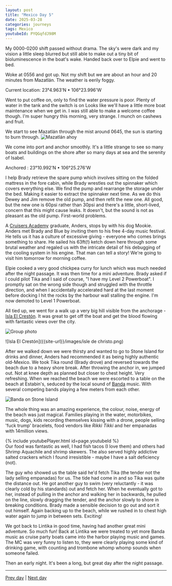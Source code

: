 ```yaml
---
layout: post
title: "Mexico Day 5"
date: 2025-03-28
categories: journeys
tags: Mexico
youtubeId: PYQGqfdJ98M
---
```



My 0000-0200 shift passed without drama. The sky's were dark and my vision a little sleep blurred but still able to make out a tiny bit of bioluminescence in the boat's wake. Handed back over to Elpie and went to bed. 

Woke at 0556 and got up. Not my shift but we are about an hour and 20 minutes from Mazatlán. The weather is eerily foggy. 

Current location: 23°4.963'N • 106°23.996'W

Went to put coffee on, only to find the water pressure is poor. Plenty of water in the tank and the switch is on Looks like we'll have a little more boat maintenance when we get in. I was still able to make a welcome coffee though. I'm super hungry this morning, very strange. I munch on cashews and fruit.

We start to see Mazatlán through the mist around 0645, the sun is starting to burn through. 
![Mazatlán ahoy]({{site-url}}/images/approaching-mazatlan.jpg)

We come into port and anchor smoothly. It's a little strange to see so many boats and buildings on the shore after so many days at sea and the serenity of Isabel. 

Anchored : 23°10.992'N • 106°25.276'W 

I help Brady retrieve the spare pump which involves sitting on the folded mattress in the fore cabin, while Brady wrestles out the spinnaker which covers everything else. We find the pump and rearrange the storage under the bed. Making it easier to extract the spinnaker next time. As we do this Dewey and Jim remove the old pump, and then refit the new one. All good, but the new one is 60psi rather than 30psi and there's a little, short-lived, concern that this might cause leaks. It doesn't, but the sound is not as pleasant as the old pump. First-world problems. 

A [Cruisers Academy](https://www.cruisersacademy.com/) graduate, Anders, stops by with his dog Mookie. Anders met Brady and Blue by inviting them to his free 4-day music festival. He tells us it has a culture of excessive giving - everyone who comes brings something to share. He sailed his 63ft(!) ketch down here through some brutal weather and regaled us with the intricate detail of his debugging of the cooling system in his engine. That man can tell a story! We're going to visit him tomorrow for morning coffee.  

Elpie cooked a very good chickpea curry for lunch which was much needed after the night passage. It was then time for a mini adventure. Brady asked if I could pilot Tika and I said of course, "I have my Level 2 Powerboat". I promptly sat on the wrong side though and struggled with the throttle direction, and when I accidentally accelerated hard at the last moment before docking I hit the rocks by the harbour wall stalling the engine. I'm now demoted to Level 1 Powerboat. 

All tied up, we went for a walk up a very big hill visible from the anchorage - [Isla El Crestón](https://maps.app.goo.gl/1cianojKc11oxYYR9). It was great to get off the boat and get the blood flowing with fantastic views over the city. 

 ![Group photo]({{site-url}}/images/group-mazatlan.jpg)

 ![Isla El Crestón]({{site-url}}/images/isle de christo.png)

After we walked down we were thirsty and wanted to go to Stone Island for drinks and dinner, Anders had recommended it as being highly authentic old-Mexico. We took Tika round (Brady drove) and reversed towards the beach due to a heavy shore break. After throwing the anchor in, we jumped out. Not at knee depth as planned but closer to chest height. Very refreshing. When we reached the beach we were escorted to a table on the beach at Estabin's, seduced by the local sound of [Banda](https://en.wikipedia.org/wiki/Banda_music) music. With several competing bands playing a few meters from each other. 

![Banda on Stone Island]({{site-url}}/images/banda.png)

The whole thing was an amazing experience, the colour, noise, energy of the beach was just magical. Families playing in the water, motorbikes, music, dogs, kids recording themselves kissing with a drone, people selling 'fuck trump' bracelets, food vendors like *Rikki Tikki* and her empanadas with 14million views.

{% include youtubePlayer.html id=page.youtubeId %}
<br>
Our food was fantastic as well, I had fish tacos (I love them) and others had Shrimp Aquachile and shrimp skewers. The also served highly addictive salted crackers which I found irresistible - maybe I have a salt deficiency (not). 

The guy who showed us the table said he'd fetch Tika (the tender not the lady selling empanadas) for us. The tide had come in and so Tika was quite the distance out. He got another guy to swim (very reluctantly - it was clearly cold by his standards) out and fetch her. When he eventually got to her, instead of pulling in the anchor and walking her in backwards, he pulled on the line, slowly dragging the tender, and the anchor slowly to shore in breaking conditions. Brady made a sensible decision to go out and sort it out himself. Again backing up to the beach, while we rushed in to chest high water again to jump in between sets. Exciting!

We got back to Lintika in good time, having had another great mini adventure. So much fun! Back at Lintika we were treated to yet more Banda music as cruise party boats came into the harbor playing music and games. The MC was very funny to listen to, they were clearly playing some kind of drinking game, with counting and trombone whomp whomp sounds when someone failed.   

Then an early night. It's been a long, but great day after the night passage.

---

[Prev day]({{site-url}}/blog/2025/03/mexico-day4/) | [Next day]({{site-url}}/blog/2025/03/mexico-day6/)